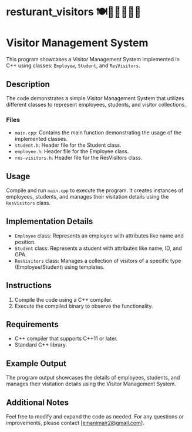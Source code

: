 # resturant_visitors 🍽️👥🚶‍♂️🚶‍♀️

# Visitor Management System

This program showcases a Visitor Management System implemented in C++ using classes: `Employee`, `Student`, and `ResVisitors`.

## Description

The code demonstrates a simple Visitor Management System that utilizes different classes to represent employees, students, and visitor collections. 

### Files

- `main.cpp`: Contains the main function demonstrating the usage of the implemented classes.
- `student.h`: Header file for the Student class.
- `employee.h`: Header file for the Employee class.
- `res-visitors.h`: Header file for the ResVisitors class.

## Usage

Compile and run `main.cpp` to execute the program. It creates instances of employees, students, and manages their visitation details using the `ResVisitors` class.

## Implementation Details

- `Employee` class: Represents an employee with attributes like name and position.
- `Student` class: Represents a student with attributes like name, ID, and GPA.
- `ResVisitors` class: Manages a collection of visitors of a specific type (Employee/Student) using templates.

## Instructions

1. Compile the code using a C++ compiler.
2. Execute the compiled binary to observe the functionality.

## Requirements

- C++ compiler that supports C++11 or later.
- Standard C++ library.

## Example Output

The program output showcases the details of employees, students, and manages their visitation details using the Visitor Management System.

## Additional Notes

Feel free to modify and expand the code as needed. For any questions or improvements, please contact [emanimair2@gmail.com].

